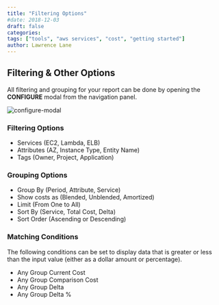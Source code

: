 ```yaml
---
title: "Filtering Options"
#date: 2018-12-03
draft: false
categories:
tags: ["tools", "aws services", "cost", "getting started"]
author: Lawrence Lane
---
```


## Filtering & Other Options
All filtering and grouping for your report can be done by opening the **CONFIGURE** modal from the navigation panel.

![configure-modal](/images/reports-aws-services-cost/configure-modal.png)

### Filtering Options

- Services (EC2, Lambda, ELB)
- Attributes (AZ, Instance Type, Entity Name)
- Tags (Owner, Project, Application)

### Grouping  Options

- Group By (Period, Attribute, Service)
- Show costs as (Blended, Unblended, Amortized)
- Limit (From One to All)
- Sort By (Service, Total Cost, Delta)
- Sort Order (Ascending or Descending)

### Matching Conditions

The following conditions can be set to display data that is greater or less than the input value (either as a dollar amount or percentage).

- Any Group Current Cost
- Any Group Comparison Cost
- Any Group Delta
- Any Group Delta %

